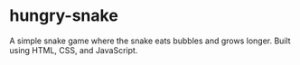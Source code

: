 # hungry-snake
A simple snake game where the snake eats bubbles and grows longer. Built using HTML, CSS, and JavaScript.
